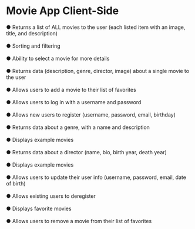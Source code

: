 # Movie App Client-Side
● Returns a list of ALL movies to the user (each listed item with an image, title, and
description)
<br><br>
● Sorting and filtering
<br><br>
● Ability to select a movie for more details
<br><br>
● Returns data (description, genre, director, image) about a single movie to the user
<br><br>
● Allows users to add a movie to their list of favorites
<br><br>
● Allows users to log in with a username and password
<br><br>
● Allows new users to register (username, password, email, birthday)
<br><br>
● Returns data about a genre, with a name and description
<br><br>
● Displays example movies
<br><br>
● Returns data about a director (name, bio, birth year, death year)
<br><br>
● Displays example movies
<br><br>
● Allows users to update their user info (username, password, email, date of birth)
<br><br>
● Allows existing users to deregister
<br><br>
● Displays favorite movies
<br><br>
● Allows users to remove a movie from their list of favorites